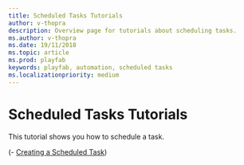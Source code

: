 ```yaml
---
title: Scheduled Tasks Tutorials
author: v-thopra
description: Overview page for tutorials about scheduling tasks.
ms.author: v-thopra
ms.date: 19/11/2018
ms.topic: article
ms.prod: playfab
keywords: playfab, automation, scheduled tasks
ms.localizationpriority: medium
---
```


# Scheduled Tasks Tutorials

This tutorial shows you how to schedule a task.

(- [Creating a Scheduled Task](scheduled-tasks-quickstart.md))